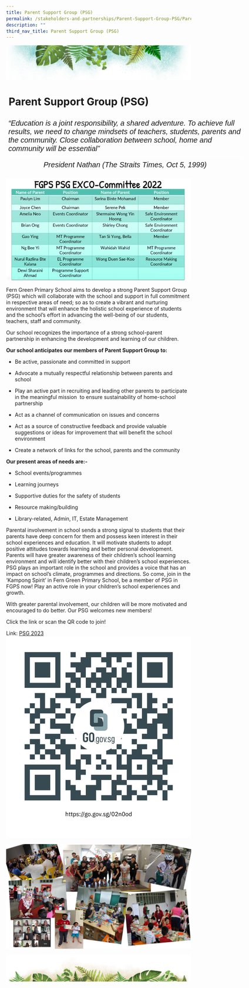 ```yaml
---
title: Parent Support Group (PSG)
permalink: /stakeholders-and-partnerships/Parent-Support-Group-PSG/Parent-Support-Group-PSG/
description: ""
third_nav_title: Parent Support Group (PSG)
---
```

![](/images/Banner.png)

# &nbsp;Parent Support Group (PSG)

<style type="text/css">
.tg  {border-collapse:collapse;border-spacing:0;}
.tg td{border-color:black;border-style:solid;border-width:1px;font-family:Arial, sans-serif;font-size:14px;
  overflow:hidden;padding:10px 5px;word-break:normal;}
.tg th{border-color:black;border-style:solid;border-width:1px;font-family:Arial, sans-serif;font-size:14px;
  font-weight:normal;overflow:hidden;padding:10px 5px;word-break:normal;}
.tg .tg-mrwy{border-color:#ffffff;font-size:20px;font-style:italic;text-align:left;vertical-align:top}
.tg .tg-3b8g{border-color:#ffffff;font-size:20px;font-style:italic;text-align:center;vertical-align:top}
</style>
<table class="tg" style="undefined;table-layout: fixed; width: 648px">
<colgroup>
<col style="width: 648px">
</colgroup>
<thead>
  <tr>
    <th class="tg-mrwy">“Education is a joint responsibility, a shared adventure. To achieve full results, we need to change mindsets of teachers, students, parents and the community. Close collaboration between school, home and community will be essential”</th>
  </tr>
</thead>
<tbody>
  <tr>
    <td class="tg-3b8g">President Nathan (The Straits Times, Oct 5, 1999)</td>
  </tr>
</tbody>
</table>


![](/images/PSG/PSG%20EXCO%20members%20position.jpg)

Fern Green Primary School aims to develop a strong Parent Support Group (PSG) which will collaborate with the school and support in full commitment in respective areas of need; so as to create a vibrant and nurturing environment that will enhance the holistic school experience of students and the school’s effort in advancing the well-being of our students, teachers, staff and community.  

Our school recognizes the importance of a strong school-parent partnership in enhancing the development and learning of our children.&nbsp;  
  
<b>Our school anticipates our members of Parent Support Group to:</b>&nbsp;  

*   Be active, passionate and committed in support&nbsp;  
    
*   Advocate a mutually respectful relationship between parents and school&nbsp;  
    
*   Play an active part in recruiting and leading other parents to participate in the meaningful mission&nbsp; to ensure sustainability of home-school partnership&nbsp;  
    
*   Act as a channel of communication on issues and concerns&nbsp;  
    
*   Act as a source of constructive feedback and provide valuable suggestions or ideas for improvement that will benefit the school environment&nbsp;  
    
*   Create a network of links for the school, parents and the community  
    

<b>Our present areas of needs are:-</b>

*   School events/programmes  
    
*   Learning journeys  
    
*   Supportive duties for the safety of students  
    
*   Resource making/building  
    
*   Library-related, Admin, IT, Estate Management

Parental involvement in school sends a strong signal to students that their parents have deep concern for them and possess keen interest in their school experiences and education. It will motivate students to adopt positive attitudes towards learning and better personal development. Parents will have greater awareness of their children’s school learning environment and will identify better with their children’s school experiences. PSG plays an important role in the school and provides a voice that has an impact on school’s climate, programmes and directions. So come, join in the ‘Kampong Spirit’ in Fern Green Primary School, be a member of PSG in FGPS now! Play an active role in your children’s school experiences and growth.

With greater parental involvement, our children will be more motivated and encouraged to do better. Our PSG welcomes new members!

Click the link or scan the QR code to join!

Link: [PSG 2023](https://go.gov.sg/02n0od)
![](/images/PSG/psg%202023.png)

![](/images/PSG/PSG.jpeg)

![](/images/bg-bottom.png)